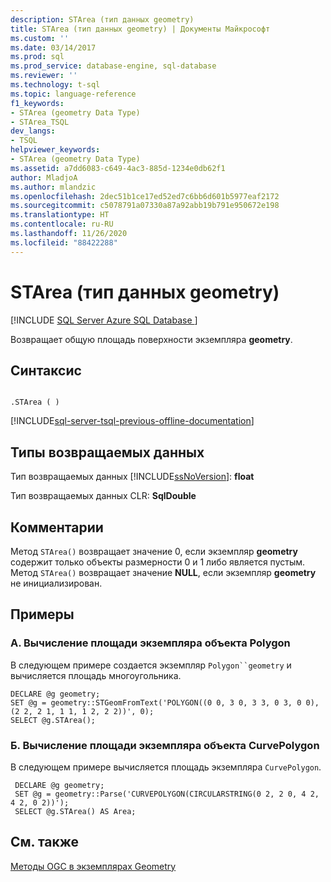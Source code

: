 ```yaml
---
description: STArea (тип данных geometry)
title: STArea (тип данных geometry) | Документы Майкрософт
ms.custom: ''
ms.date: 03/14/2017
ms.prod: sql
ms.prod_service: database-engine, sql-database
ms.reviewer: ''
ms.technology: t-sql
ms.topic: language-reference
f1_keywords:
- STArea (geometry Data Type)
- STArea_TSQL
dev_langs:
- TSQL
helpviewer_keywords:
- STArea (geometry Data Type)
ms.assetid: a7dd6083-c649-4ac3-885d-1234e0db62f1
author: MladjoA
ms.author: mlandzic
ms.openlocfilehash: 2dec51b1ce17ed52ed7c6bb6d601b5977eaf2172
ms.sourcegitcommit: c5078791a07330a87a92abb19b791e950672e198
ms.translationtype: HT
ms.contentlocale: ru-RU
ms.lasthandoff: 11/26/2020
ms.locfileid: "88422288"
---
```

# <a name="starea-geometry-data-type"></a>STArea (тип данных geometry)
[!INCLUDE [SQL Server Azure SQL Database ](../../includes/applies-to-version/sql-asdb.md)]

  Возвращает общую площадь поверхности экземпляра **geometry**.  
  
## <a name="syntax"></a>Синтаксис  
  
```  
  
.STArea ( )  
```  
  
[!INCLUDE[sql-server-tsql-previous-offline-documentation](../../includes/sql-server-tsql-previous-offline-documentation.md)]

## <a name="return-types"></a>Типы возвращаемых данных
 Тип возвращаемых данных [!INCLUDE[ssNoVersion](../../includes/ssnoversion-md.md)]: **float**  
  
 Тип возвращаемых данных CLR: **SqlDouble**  
  
## <a name="remarks"></a>Комментарии  
 Метод `STArea()` возвращает значение 0, если экземпляр **geometry** содержит только объекты размерности 0 и 1 либо является пустым. Метод `STArea()` возвращает значение **NULL**, если экземпляр **geometry** не инициализирован.  
  
## <a name="examples"></a>Примеры  
  
### <a name="a-computing-the-area-of-a-polygon-instance"></a>A. Вычисление площади экземпляра объекта Polygon  
 В следующем примере создается экземпляр `Polygon``geometry` и вычисляется площадь многоугольника.  
  
```  
DECLARE @g geometry;  
SET @g = geometry::STGeomFromText('POLYGON((0 0, 3 0, 3 3, 0 3, 0 0),(2 2, 2 1, 1 1, 1 2, 2 2))', 0);  
SELECT @g.STArea();  
```  
  
### <a name="b-computing-the-area-of-a-curvepolygon-instance"></a>Б. Вычисление площади экземпляра объекта CurvePolygon  
 В следующем примере вычисляется площадь экземпляра `CurvePolygon`.  
  
```
 DECLARE @g geometry;  
 SET @g = geometry::Parse('CURVEPOLYGON(CIRCULARSTRING(0 2, 2 0, 4 2, 4 2, 0 2))');  
 SELECT @g.STArea() AS Area;
 ```  
  
## <a name="see-also"></a>См. также  
 [Методы OGC в экземплярах Geometry](../../t-sql/spatial-geometry/ogc-methods-on-geometry-instances.md)  
  
  
